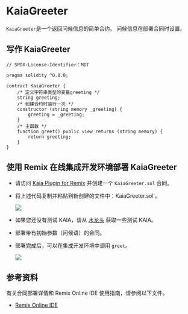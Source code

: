 # KaiaGreeter

`KaiaGreeter`是一个返回问候信息的简单合约。 问候信息在部署合同时设置。

## 写作 KaiaGreeter<a href="#writing-kaiagreeter" id="writing-kaiagreeter"></a>

```solidity
// SPDX-License-Identifier：MIT

pragma solidity ^0.8.0;

contract KaiaGreeter {
    /* 定义字符串类型的变量greeting */
    string greeting;
    /* 创建合约时运行一次 */
    constructor (string memory _greeting) {
        greeting = _greeting;
    }
    /* 主函数 */
    function greet() public view returns (string memory) {
        return greeting;
    }
}
```

## 使用 Remix 在线集成开发环境部署 KaiaGreeter<a href="#deploying-kaiagreeter-using-kaia-ide" id="deploying-kaiagreeter-using-kaia-ide"></a>

 - 请访问 [Kaia Plugin for Remix](https://ide.kaia.io) 并创建一个 `KaiaGreeter.sol` 合同。

 - 将上述代码复制并粘贴到新创建的文件中：KaiaGreeter.sol\`。

    ![](/img/build/smart-contracts/kg-v2-create.png)

 - 如果您还没有测试 KAIA，请从 [水龙头](https://faucet.kaia.io) 获取一些测试 KAIA。

 - 部署带有初始参数（问候语）的合同。

 - 部署完成后，可以在集成开发环境中调用 `greet`。

    ![](/img/build/smart-contracts/kg-v2-deployed.png)

## 参考资料<a href="#references" id="references"></a>

有关合同部署详情和 Remix Online IDE 使用指南，请参阅以下文件。

 - [Remix Online IDE](../../../smart-contracts/deployment-and-verification/deploy/deploy.md)